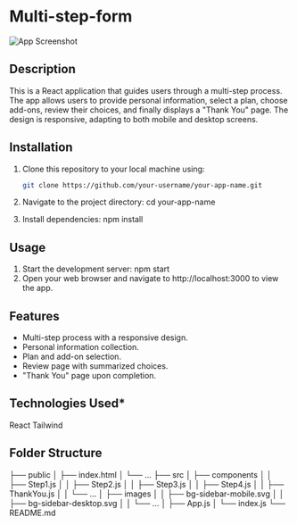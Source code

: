 # Multi-step-form

![App Screenshot](screenshot.png)

## Description

This is a React application that guides users through a multi-step process. The app allows users to provide personal information, select a plan, choose add-ons, review their choices, and finally displays a "Thank You" page. The design is responsive, adapting to both mobile and desktop screens.

## Installation

1. Clone this repository to your local machine using:

   ```bash
   git clone https://github.com/your-username/your-app-name.git

   ```

2. Navigate to the project directory:
   cd your-app-name

3. Install dependencies:
   npm install

## Usage

1. Start the development server:
   npm start
2. Open your web browser and navigate to http://localhost:3000 to view the app.

## Features

- Multi-step process with a responsive design.
- Personal information collection.
- Plan and add-on selection.
- Review page with summarized choices.
- "Thank You" page upon completion.

## Technologies Used*
React
Tailwind

## Folder Structure
├── public
│   ├── index.html
│   └── ...
├── src
│   ├── components
│   │   ├── Step1.js
│   │   ├── Step2.js
│   │   ├── Step3.js
│   │   ├── Step4.js
│   │   ├── ThankYou.js
│   │   └── ...
│   ├── images
│   │   ├── bg-sidebar-mobile.svg
│   │   ├── bg-sidebar-desktop.svg
│   │   └── ...
│   ├── App.js
│   └── index.js
└── README.md
